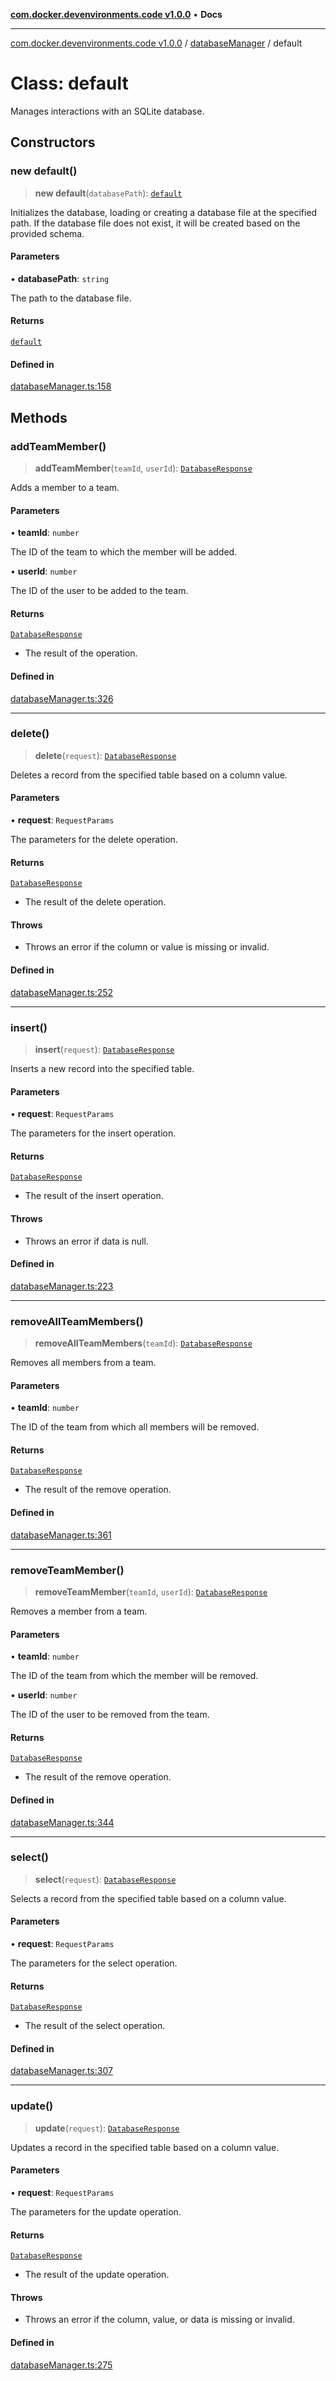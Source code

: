 [**com.docker.devenvironments.code v1.0.0**](../../README.md) • **Docs**

***

[com.docker.devenvironments.code v1.0.0](../../README.md) / [databaseManager](../README.md) / default

# Class: default

Manages interactions with an SQLite database.

## Constructors

### new default()

> **new default**(`databasePath`): [`default`](default.md)

Initializes the database, loading or creating a database file at the specified path.
If the database file does not exist, it will be created based on the provided schema.

#### Parameters

• **databasePath**: `string`

The path to the database file.

#### Returns

[`default`](default.md)

#### Defined in

[databaseManager.ts:158](https://github.com/diego-dini/API-de-Gerenciamento-de-Tarefas/blob/0a729810d2cf26a474d52eec41dd5669ce3252ea/src/databaseManager.ts#L158)

## Methods

### addTeamMember()

> **addTeamMember**(`teamId`, `userId`): [`DatabaseResponse`](../type-aliases/DatabaseResponse.md)

Adds a member to a team.

#### Parameters

• **teamId**: `number`

The ID of the team to which the member will be added.

• **userId**: `number`

The ID of the user to be added to the team.

#### Returns

[`DatabaseResponse`](../type-aliases/DatabaseResponse.md)

- The result of the operation.

#### Defined in

[databaseManager.ts:326](https://github.com/diego-dini/API-de-Gerenciamento-de-Tarefas/blob/0a729810d2cf26a474d52eec41dd5669ce3252ea/src/databaseManager.ts#L326)

***

### delete()

> **delete**(`request`): [`DatabaseResponse`](../type-aliases/DatabaseResponse.md)

Deletes a record from the specified table based on a column value.

#### Parameters

• **request**: `RequestParams`

The parameters for the delete operation.

#### Returns

[`DatabaseResponse`](../type-aliases/DatabaseResponse.md)

- The result of the delete operation.

#### Throws

- Throws an error if the column or value is missing or invalid.

#### Defined in

[databaseManager.ts:252](https://github.com/diego-dini/API-de-Gerenciamento-de-Tarefas/blob/0a729810d2cf26a474d52eec41dd5669ce3252ea/src/databaseManager.ts#L252)

***

### insert()

> **insert**(`request`): [`DatabaseResponse`](../type-aliases/DatabaseResponse.md)

Inserts a new record into the specified table.

#### Parameters

• **request**: `RequestParams`

The parameters for the insert operation.

#### Returns

[`DatabaseResponse`](../type-aliases/DatabaseResponse.md)

- The result of the insert operation.

#### Throws

- Throws an error if data is null.

#### Defined in

[databaseManager.ts:223](https://github.com/diego-dini/API-de-Gerenciamento-de-Tarefas/blob/0a729810d2cf26a474d52eec41dd5669ce3252ea/src/databaseManager.ts#L223)

***

### removeAllTeamMembers()

> **removeAllTeamMembers**(`teamId`): [`DatabaseResponse`](../type-aliases/DatabaseResponse.md)

Removes all members from a team.

#### Parameters

• **teamId**: `number`

The ID of the team from which all members will be removed.

#### Returns

[`DatabaseResponse`](../type-aliases/DatabaseResponse.md)

- The result of the remove operation.

#### Defined in

[databaseManager.ts:361](https://github.com/diego-dini/API-de-Gerenciamento-de-Tarefas/blob/0a729810d2cf26a474d52eec41dd5669ce3252ea/src/databaseManager.ts#L361)

***

### removeTeamMember()

> **removeTeamMember**(`teamId`, `userId`): [`DatabaseResponse`](../type-aliases/DatabaseResponse.md)

Removes a member from a team.

#### Parameters

• **teamId**: `number`

The ID of the team from which the member will be removed.

• **userId**: `number`

The ID of the user to be removed from the team.

#### Returns

[`DatabaseResponse`](../type-aliases/DatabaseResponse.md)

- The result of the remove operation.

#### Defined in

[databaseManager.ts:344](https://github.com/diego-dini/API-de-Gerenciamento-de-Tarefas/blob/0a729810d2cf26a474d52eec41dd5669ce3252ea/src/databaseManager.ts#L344)

***

### select()

> **select**(`request`): [`DatabaseResponse`](../type-aliases/DatabaseResponse.md)

Selects a record from the specified table based on a column value.

#### Parameters

• **request**: `RequestParams`

The parameters for the select operation.

#### Returns

[`DatabaseResponse`](../type-aliases/DatabaseResponse.md)

- The result of the select operation.

#### Defined in

[databaseManager.ts:307](https://github.com/diego-dini/API-de-Gerenciamento-de-Tarefas/blob/0a729810d2cf26a474d52eec41dd5669ce3252ea/src/databaseManager.ts#L307)

***

### update()

> **update**(`request`): [`DatabaseResponse`](../type-aliases/DatabaseResponse.md)

Updates a record in the specified table based on a column value.

#### Parameters

• **request**: `RequestParams`

The parameters for the update operation.

#### Returns

[`DatabaseResponse`](../type-aliases/DatabaseResponse.md)

- The result of the update operation.

#### Throws

- Throws an error if the column, value, or data is missing or invalid.

#### Defined in

[databaseManager.ts:275](https://github.com/diego-dini/API-de-Gerenciamento-de-Tarefas/blob/0a729810d2cf26a474d52eec41dd5669ce3252ea/src/databaseManager.ts#L275)
